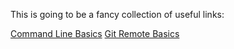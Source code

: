This is going to be a fancy collection of useful links:

[Command Line Basics](https://www.codecademy.com/articles/command-line-commands)
[Git Remote Basics](https://git-scm.com/book/en/v2/Git-Basics-Working-with-Remotes)
